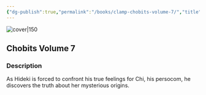 ```yaml
---
{"dg-publish":true,"permalink":"/books/clamp-chobits-volume-7/","title":"\"Chobits Volume 7\"","tags":["science-fiction","manga","romance"]}
---
```




![cover|150](http://books.google.com/books/content?id=pSesTp_CUfMC&printsec=frontcover&img=1&zoom=1&source=gbs_api)

## Chobits Volume 7

### Description

As Hideki is forced to confront his true feelings for Chi, his persocom, he discovers the truth about her mysterious origins.
```